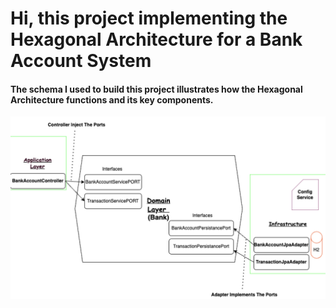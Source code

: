 # Hi, this project  implementing the Hexagonal Architecture for a Bank Account System

#### The schema I used to build this project illustrates how the Hexagonal Architecture functions and its key components.

![Bank Account schema](./images/schema.png)
